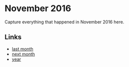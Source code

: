 # November 2016

Capture everything that happened in November 2016 here.

## Links
- [last month](calendar/months/2016-10.md)
- [next month](calendar/months/2016-12.md)
- [year](calendar/years/2016.md)
